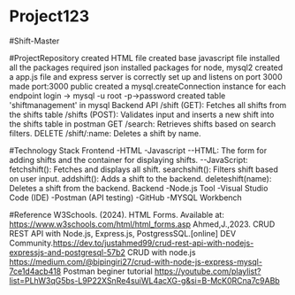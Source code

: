 # Project123

#Shift-Master




#ProjectRepository
created HTML file created base javascript file installed all the packages required json installed packages for node, mysql2 created a app.js file and express server is correctly set up and listens on port 3000 made port:3000 public created a mysql.createConnection instance for each endpoint login -> mysql -u root -p->password created table 'shiftmanagement' in mysql Backend API /shift (GET): Fetches all shifts from the shifts table /shifts (POST): Validates input and inserts a new shift into the shifts table in postman GET /search: Retrieves shifts based on search filters. DELETE /shift/:name: Deletes a shift by name.


#Technology Stack
Frontend -HTML -Javascript --HTML: The form for adding shifts and the container for displaying shifts. --JavaScript: fetchshift(): Fetches and displays all shift. searchshift(): Filters shift based on user input. addshift(): Adds a shift to the backend. deleteshift(name): Deletes a shift from the backend. Backend -Node.js Tool -Visual Studio Code (IDE) -Postman (API testing) -GitHub -MYSQL Workbench



#Reference
W3Schools. (2024). HTML Forms. Available at: https://www.w3schools.com/html/html_forms.asp 
Ahmed,J.,2023. CRUD REST API with Node.js, Express.js,
PostgressSQL.[online] DEV Community.https://dev.to/justahmed99/crud-rest-api-with-nodejs-expressjs-and-postgresql-57b2
CRUD with node.js  https://medium.com/@bipingiri27/crud-with-node-js-express-mysql-7ce1d4acb418
Postman beginer tutorial   https://youtube.com/playlist?list=PLhW3qG5bs-L9P22XSnRe4suiWL4acXG-g&si=B-McK0RCna7c9ABb 
